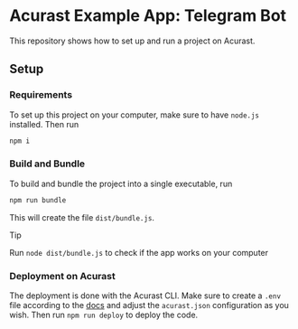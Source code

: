 # Acurast Example App: Telegram Bot

This repository shows how to set up and run a project on Acurast.

## Setup

### Requirements

To set up this project on your computer, make sure to have `node.js` installed. Then run

```bash
npm i
```

### Build and Bundle

To build and bundle the project into a single executable, run

```bash
npm run bundle
```

This will create the file `dist/bundle.js`.

> [!TIP]
> Run `node dist/bundle.js` to check if the app works on your computer

### Deployment on Acurast

The deployment is done with the Acurast CLI. Make sure to create a `.env` file according to the [docs](https://github.com/Acurast/acurast-cli?tab=readme-ov-file#example-configuration) and adjust the `acurast.json` configuration as you wish. Then run `npm run deploy` to deploy the code.
